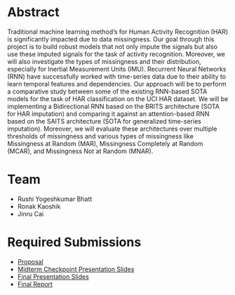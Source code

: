 # Abstract

Traditional machine learning method’s for Human Activity Recognition (HAR) is significantly impacted due to data missingness. Our goal through this project is to build robust models that not only impute the signals but also use these imputed signals for the task of activity recognition. Moreover, we will also investigate the types of missingness and their distribution, especially for Inertial Measurement Units (IMU). Recurrent Neural Networks (RNN) have successfully worked with time-series data due to their ability to learn temporal features and dependencies. Our approach will be to perform a comparative study between some of the existing RNN-based SOTA models for the task of HAR classification on the UCI HAR dataset. We will be implementing a Bidirectional RNN based on the BRITS architecture (SOTA for HAR imputation) and comparing it against an attention-based RNN based on the SAITS architecture (SOTA for generalized time-series imputation). Moreover, we will evaluate these architectures over multiple thresholds of missingness and various types of missingness like Missingness at Random (MAR), Missingness Completely at Random (MCAR), and Missingness Not at Random (MNAR).


# Team

* Rushi Yogeshkumar Bhatt
* Ronak Kaoshik
* Jinru Cai

# Required Submissions

* [Proposal](proposal)
* [Midterm Checkpoint Presentation Slides](http://)
* [Final Presentation Slides](http://)
* [Final Report](report)
